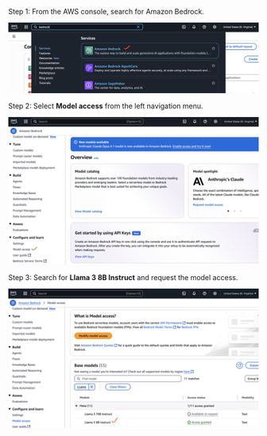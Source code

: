 Step 1: From the AWS console, search for Amazon Bedrock.

![Image](images/bedrock.png)

Step 2: Select **Model access** from the left navigation menu.

![Image](images/model-access.png)

Step 3: Search for **Llama 3 8B Instruct** and request the model access.

![Image](images/request-model-access.png)